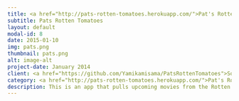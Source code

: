 ```yaml
---
title: <a href="http://pats-rotten-tomatoes.herokuapp.com/">Pat's Rotten Tomatoes^</a>
subtitle: Pats Rotten Tomatoes
layout: default
modal-id: 8
date: 2015-01-10
img: pats.png
thumbnail: pats.png
alt: image-alt
project-date: January 2014
client: <a href="https://github.com/Yamikamisama/PatsRottenTomatoes">Source</a>
category: <a href="http://pats-rotten-tomatoes.herokuapp.com/">Pat's Rotten Tomatoes^</a>
description: This is an app that pulls upcoming movies from the Rotten Tomatoes Website using the Rotten Tomatoes API and allows you to sort and favorite them in various ways. The app is great for anybody who wants a quick list movies comming out soon!
---
```

